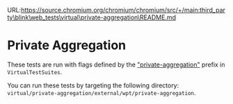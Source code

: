 URL:https://source.chromium.org/chromium/chromium/src/+/main:third_party\blink\web_tests\virtual\private-aggregation\README.md
# Private Aggregation

These tests are run with flags defined by the ["private-aggregation"] prefix in
`VirtualTestSuites`.

You can run these tests by targeting the following directory:
`virtual/private-aggregation/external/wpt/private-aggregation`.

["private-aggregation"]: https://source.chromium.org/chromium/chromium/src/+/main:third_party/blink/web_tests/VirtualTestSuites?q=file:third_party%2Fblink%2Fweb_tests%2FVirtualTestSuites%20%22%5C%22prefix%5C%22:%20%5C%22private-aggregation%5C%22%22

